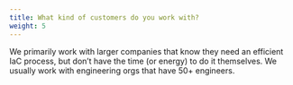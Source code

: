 ```yaml
---
title: What kind of customers do you work with?
weight: 5
---
```


We primarily work with larger companies that know they need an efficient IaC process, but don’t have the time (or energy) to do it themselves. We usually work with engineering orgs that have 50+ engineers.
